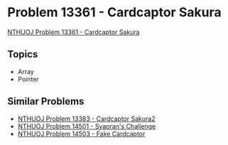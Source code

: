 # Problem 13361 - Cardcaptor Sakura
[NTHUOJ Problem 13361 - Cardcaptor Sakura](https://acm.cs.nthu.edu.tw/problem/13361/)

## Topics
- Array
- Pointer

## Similar Problems
- [NTHUOJ Problem 13383 - Cardcaptor Sakura2](https://acm.cs.nthu.edu.tw/problem/13383/)
- [NTHUOJ Problem 14501 - Syaoran's Challenge](https://acm.cs.nthu.edu.tw/problem/14501/)
- [NTHUOJ Problem 14503 - Fake Cardcaptor](https://acm.cs.nthu.edu.tw/problem/14503/)